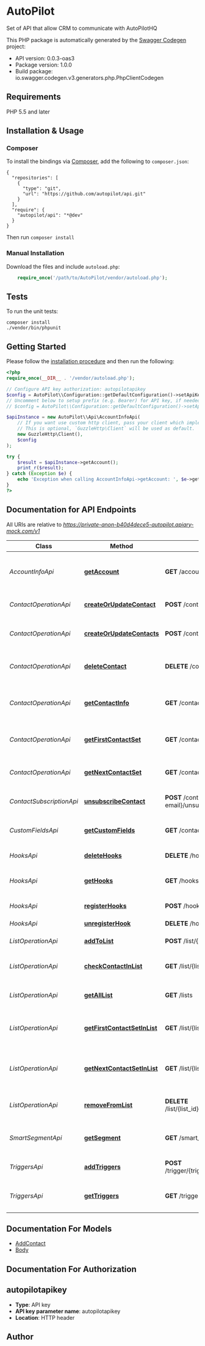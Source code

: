 # AutoPilot
Set of API that allow CRM to communicate with AutoPilotHQ

This PHP package is automatically generated by the [Swagger Codegen](https://github.com/swagger-api/swagger-codegen) project:

- API version: 0.0.3-oas3
- Package version: 1.0.0
- Build package: io.swagger.codegen.v3.generators.php.PhpClientCodegen

## Requirements

PHP 5.5 and later

## Installation & Usage
### Composer

To install the bindings via [Composer](http://getcomposer.org/), add the following to `composer.json`:

```
{
  "repositories": [
    {
      "type": "git",
      "url": "https://github.com/autopilot/api.git"
    }
  ],
  "require": {
    "autopilot/api": "*@dev"
  }
}
```

Then run `composer install`

### Manual Installation

Download the files and include `autoload.php`:

```php
    require_once('/path/to/AutoPilot/vendor/autoload.php');
```

## Tests

To run the unit tests:

```
composer install
./vendor/bin/phpunit
```

## Getting Started

Please follow the [installation procedure](#installation--usage) and then run the following:

```php
<?php
require_once(__DIR__ . '/vendor/autoload.php');

// Configure API key authorization: autopilotapikey
$config = AutoPilot\\Configuration::getDefaultConfiguration()->setApiKey('autopilotapikey', 'YOUR_API_KEY');
// Uncomment below to setup prefix (e.g. Bearer) for API key, if needed
// $config = AutoPilot\\Configuration::getDefaultConfiguration()->setApiKeyPrefix('autopilotapikey', 'Bearer');

$apiInstance = new AutoPilot\\Api\AccountInfoApi(
    // If you want use custom http client, pass your client which implements `GuzzleHttp\ClientInterface`.
    // This is optional, `GuzzleHttp\Client` will be used as default.
    new GuzzleHttp\Client(),
    $config
);

try {
    $result = $apiInstance->getAccount();
    print_r($result);
} catch (Exception $e) {
    echo 'Exception when calling AccountInfoApi->getAccount: ', $e->getMessage(), PHP_EOL;
}
?>
```

## Documentation for API Endpoints

All URIs are relative to *https://private-anon-b40d4dece5-autopilot.apiary-mock.com/v1*

Class | Method | HTTP request | Description
------------ | ------------- | ------------- | -------------
*AccountInfoApi* | [**getAccount**](docs/Api/AccountInfoApi.md#getaccount) | **GET** /account | Get the Account Information from AutoPilot
*ContactOperationApi* | [**createOrUpdateContact**](docs/Api/ContactOperationApi.md#createorupdatecontact) | **POST** /contact | Create or update a contact
*ContactOperationApi* | [**createOrUpdateContacts**](docs/Api/ContactOperationApi.md#createorupdatecontacts) | **POST** /contacts | Create or update multiple contact
*ContactOperationApi* | [**deleteContact**](docs/Api/ContactOperationApi.md#deletecontact) | **DELETE** /contact/{contact-email} | Delete a contact from AutoPilot
*ContactOperationApi* | [**getContactInfo**](docs/Api/ContactOperationApi.md#getcontactinfo) | **GET** /contact/{contact-email} | Returns contact information from AutoPilot
*ContactOperationApi* | [**getFirstContactSet**](docs/Api/ContactOperationApi.md#getfirstcontactset) | **GET** /contacts | Get first set of contacts present in AutoPilot
*ContactOperationApi* | [**getNextContactSet**](docs/Api/ContactOperationApi.md#getnextcontactset) | **GET** /contacts/{bookmark} | Get next set of contacts present in AutoPilot
*ContactSubscriptionApi* | [**unsubscribeContact**](docs/Api/ContactSubscriptionApi.md#unsubscribecontact) | **POST** /contact/{contact-email}/unsubscribe | Unsubscribe a contact in AutoPilot
*CustomFieldsApi* | [**getCustomFields**](docs/Api/CustomFieldsApi.md#getcustomfields) | **GET** /contacts/custom_fields | Get custom fields present in AutoPilot
*HooksApi* | [**deleteHooks**](docs/Api/HooksApi.md#deletehooks) | **DELETE** /hooks | delete all hooks
*HooksApi* | [**getHooks**](docs/Api/HooksApi.md#gethooks) | **GET** /hooks | get all list of all hooks present in AutoPilot
*HooksApi* | [**registerHooks**](docs/Api/HooksApi.md#registerhooks) | **POST** /hook | register a hook
*HooksApi* | [**unregisterHook**](docs/Api/HooksApi.md#unregisterhook) | **DELETE** /hook/{hook_id} | Unregister a hook
*ListOperationApi* | [**addToList**](docs/Api/ListOperationApi.md#addtolist) | **POST** /list/{list_id}/contact/{contact_email} | Add contact to list
*ListOperationApi* | [**checkContactInList**](docs/Api/ListOperationApi.md#checkcontactinlist) | **GET** /list/{list_id}/contact/{contact_email} | Check if contact is present in AutoPilot
*ListOperationApi* | [**getAllList**](docs/Api/ListOperationApi.md#getalllist) | **GET** /lists | Returns all list present in AutoPilot
*ListOperationApi* | [**getFirstContactSetInList**](docs/Api/ListOperationApi.md#getfirstcontactsetinlist) | **GET** /list/{list_id}/contacts | Get first set of contacts present in a list from AutoPilot
*ListOperationApi* | [**getNextContactSetInList**](docs/Api/ListOperationApi.md#getnextcontactsetinlist) | **GET** /list/{list_id}/contacts/{bookmark} | Get next set of contacts present in a list from AutoPilot
*ListOperationApi* | [**removeFromList**](docs/Api/ListOperationApi.md#removefromlist) | **DELETE** /list/{list_id}/contact/{contact_email} | Remove a contact from a list in AutoPilot
*SmartSegmentApi* | [**getSegment**](docs/Api/SmartSegmentApi.md#getsegment) | **GET** /smart_segments | get all list present in smart segment
*TriggersApi* | [**addTriggers**](docs/Api/TriggersApi.md#addtriggers) | **POST** /trigger/{trigger_id}/contact/{contact_email} | Add a contact to journey
*TriggersApi* | [**getTriggers**](docs/Api/TriggersApi.md#gettriggers) | **GET** /triggers | get all list of all journey with API triggers

## Documentation For Models

 - [AddContact](docs/Model/AddContact.md)
 - [Body](docs/Model/Body.md)

## Documentation For Authorization


## autopilotapikey

- **Type**: API key
- **API key parameter name**: autopilotapikey
- **Location**: HTTP header


## Author



